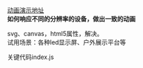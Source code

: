 [动画演示地址](https://zhaosiqi.github.io/canvas-animate/)  
**如何响应不同的分辨率的设备，做出一致的动画**  

svg、canvas，html5属性，解决。  
试用场景：各种led显示屏、户外展示平台等

关键代码index.js
